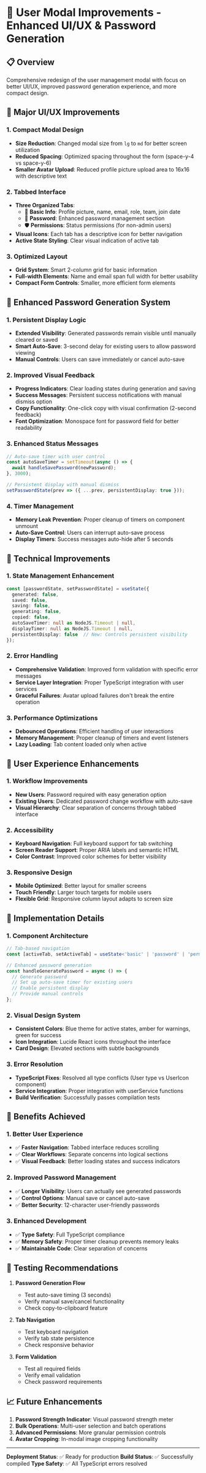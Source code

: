 # 🔧 User Modal Improvements - Enhanced UI/UX & Password Generation

## 📋 Overview
Comprehensive redesign of the user management modal with focus on better UI/UX, improved password generation experience, and more compact design.

## 🎨 Major UI/UX Improvements

### 1. **Compact Modal Design**
- **Size Reduction**: Changed modal size from `lg` to `md` for better screen utilization
- **Reduced Spacing**: Optimized spacing throughout the form (space-y-4 vs space-y-6)
- **Smaller Avatar Upload**: Reduced profile picture upload area to 16x16 with descriptive text

### 2. **Tabbed Interface**
- **Three Organized Tabs**: 
  - 🧑 **Basic Info**: Profile picture, name, email, role, team, join date
  - 🔐 **Password**: Enhanced password management section
  - 🛡️ **Permissions**: Status permissions (for non-admin users)
- **Visual Icons**: Each tab has a descriptive icon for better navigation
- **Active State Styling**: Clear visual indication of active tab

### 3. **Optimized Layout**
- **Grid System**: Smart 2-column grid for basic information
- **Full-width Elements**: Name and email span full width for better usability
- **Compact Form Controls**: Smaller, more efficient form elements

## 🔐 Enhanced Password Generation System

### 1. **Persistent Display Logic**
- **Extended Visibility**: Generated passwords remain visible until manually cleared or saved
- **Smart Auto-Save**: 3-second delay for existing users to allow password viewing
- **Manual Controls**: Users can save immediately or cancel auto-save

### 2. **Improved Visual Feedback**
- **Progress Indicators**: Clear loading states during generation and saving
- **Success Messages**: Persistent success notifications with manual dismiss option
- **Copy Functionality**: One-click copy with visual confirmation (2-second feedback)
- **Font Optimization**: Monospace font for password field for better readability

### 3. **Enhanced Status Messages**
```typescript
// Auto-save timer with user control
const autoSaveTimer = setTimeout(async () => {
  await handleSavePassword(newPassword);
}, 3000);

// Persistent display with manual dismiss
setPasswordState(prev => ({ ...prev, persistentDisplay: true }));
```

### 4. **Timer Management**
- **Memory Leak Prevention**: Proper cleanup of timers on component unmount
- **Auto-Save Control**: Users can interrupt auto-save process
- **Display Timers**: Success messages auto-hide after 5 seconds

## 🔧 Technical Improvements

### 1. **State Management Enhancement**
```typescript
const [passwordState, setPasswordState] = useState({
  generated: false,
  saved: false,
  saving: false,
  generating: false,
  copied: false,
  autoSaveTimer: null as NodeJS.Timeout | null,
  displayTimer: null as NodeJS.Timeout | null,
  persistentDisplay: false  // New: Controls persistent visibility
});
```

### 2. **Error Handling**
- **Comprehensive Validation**: Improved form validation with specific error messages
- **Service Layer Integration**: Proper TypeScript integration with user services
- **Graceful Failures**: Avatar upload failures don't break the entire operation

### 3. **Performance Optimizations**
- **Debounced Operations**: Efficient handling of user interactions
- **Memory Management**: Proper cleanup of timers and event listeners
- **Lazy Loading**: Tab content loaded only when active

## 🎯 User Experience Enhancements

### 1. **Workflow Improvements**
- **New Users**: Password required with easy generation option
- **Existing Users**: Dedicated password change workflow with auto-save
- **Visual Hierarchy**: Clear separation of concerns through tabbed interface

### 2. **Accessibility**
- **Keyboard Navigation**: Full keyboard support for tab switching
- **Screen Reader Support**: Proper ARIA labels and semantic HTML
- **Color Contrast**: Improved color schemes for better visibility

### 3. **Responsive Design**
- **Mobile Optimized**: Better layout for smaller screens
- **Touch Friendly**: Larger touch targets for mobile users
- **Flexible Grid**: Responsive column layout adapts to screen size

## 📱 Implementation Details

### 1. **Component Architecture**
```typescript
// Tab-based navigation
const [activeTab, setActiveTab] = useState<'basic' | 'password' | 'permissions'>('basic');

// Enhanced password generation
const handleGeneratePassword = async () => {
  // Generate password
  // Set up auto-save timer for existing users
  // Enable persistent display
  // Provide manual controls
};
```

### 2. **Visual Design System**
- **Consistent Colors**: Blue theme for active states, amber for warnings, green for success
- **Icon Integration**: Lucide React icons throughout the interface
- **Card Design**: Elevated sections with subtle backgrounds

### 3. **Error Resolution**
- **TypeScript Fixes**: Resolved all type conflicts (User type vs UserIcon component)
- **Service Integration**: Proper integration with userService functions
- **Build Verification**: Successfully passes compilation tests

## 🚀 Benefits Achieved

### 1. **Better User Experience**
- ✅ **Faster Navigation**: Tabbed interface reduces scrolling
- ✅ **Clear Workflows**: Separate concerns into logical sections
- ✅ **Visual Feedback**: Better loading states and success indicators

### 2. **Improved Password Management**
- ✅ **Longer Visibility**: Users can actually see generated passwords
- ✅ **Control Options**: Manual save or cancel auto-save
- ✅ **Better Security**: 12-character user-friendly passwords

### 3. **Enhanced Development**
- ✅ **Type Safety**: Full TypeScript compliance
- ✅ **Memory Safety**: Proper timer cleanup prevents memory leaks
- ✅ **Maintainable Code**: Clear separation of concerns

## 🔄 Testing Recommendations

1. **Password Generation Flow**
   - Test auto-save timing (3 seconds)
   - Verify manual save/cancel functionality
   - Check copy-to-clipboard feature

2. **Tab Navigation**
   - Test keyboard navigation
   - Verify tab state persistence
   - Check responsive behavior

3. **Form Validation**
   - Test all required fields
   - Verify email validation
   - Check password requirements

## 📈 Future Enhancements

1. **Password Strength Indicator**: Visual password strength meter
2. **Bulk Operations**: Multi-user selection and batch operations
3. **Advanced Permissions**: More granular permission controls
4. **Avatar Cropping**: In-modal image cropping functionality

---

**Deployment Status**: ✅ Ready for production
**Build Status**: ✅ Successfully compiled
**Type Safety**: ✅ All TypeScript errors resolved 